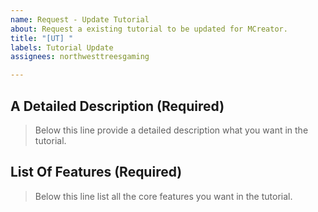 ```yaml
---
name: Request - Update Tutorial
about: Request a existing tutorial to be updated for MCreator.
title: "[UT] "
labels: Tutorial Update
assignees: northwesttreesgaming

---
```


## A Detailed Description (Required)
> Below this line provide a detailed description what you want in the tutorial.

## List Of Features (Required)
> Below this line list all the core features you want in the tutorial.
